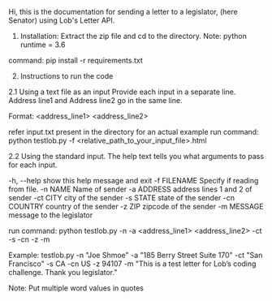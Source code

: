 Hi, this is the documentation for sending a letter to a legislator,
(here Senator) using Lob's Letter API.

1. Installation:
Extract the zip file and cd to the directory.
Note: python runtime = 3.6

command: pip install -r requirements.txt

2. Instructions to run the code

2.1 Using a text file as an input
Provide each input in a separate line. Address line1 and Address line2 go in
the same line.

Format:
<name>
<address_line1> <address_line2>
<city>
<state>
<country>
<zipcode>
<message>

refer input.txt present in the directory for an actual example
run command: python testlob.py -f <relative_path_to_your_input_file>.html

2.2 Using the standard input. The help text tells you what arguments to pass
for each input.

-h, --help   show this help message and exit
-f FILENAME  Specify if reading from file.
-n NAME      Name of sender
-a ADDRESS   address lines 1 and 2 of sender
-ct CITY     city of the sender
-s STATE     state of the sender
-cn COUNTRY  country of the sender
-z ZIP       zipcode of the sender
-m MESSAGE   message to the legislator

run command: python testlob.py -n <name> -a <address_line1> <address_line2> -ct <city> -s <state> -cn <country> -z <zipcode> -m <message>

Example:
testlob.py -n "Joe Shmoe" -a "185 Berry Street Suite 170" -ct "San Francisco" -s CA -cn US -z 94107 -m "This is a test letter for Lob’s coding challenge. Thank you legislator."

Note: Put multiple word values in quotes
